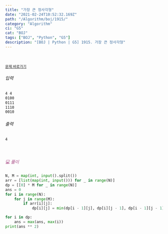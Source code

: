 ```yaml
---
title: "가장 큰 정사각형"
date: "2021-02-24T10:52:32.169Z"
path: "/Algorithm/boj/1915/"
category: "Algorithm"
ci: "G5"
cat: "BOJ"
tags: ["BOJ", "Python", "G5"]
description: "[BOJ | Python | G5] 1915. 가장 큰 정사각형"
---
```


<br />

<a href="https://www.acmicpc.net/problem/1915"><small>문제 바로가기</small></a>

###### 입력

```sh
4 4
0100
0111
1110
0010
```

###### 출력

```sh
4
```

<br />

##### <h5 style="color:#C587AE;">💻 풀이</h5>

```python
N, M = map(int, input().split())
arr = [list(map(int, input())) for _ in range(N)]
dp = [[0] * M for _ in range(N)]
ans = 0
for i in range(N):
    for j in range(M):
        if arr[i][j]:
            dp[i][j] = min(dp[i - 1][j], dp[i][j - 1], dp[i - 1][j - 1]) + 1

for i in dp:
    ans = max(ans, max(i))
print(ans ** 2)
```



